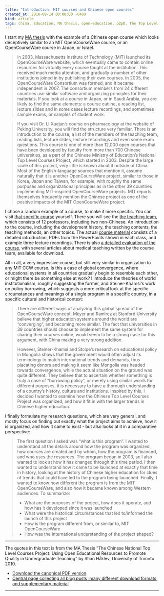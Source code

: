 ```yaml
---
title: "Introduction: MIT courses and Chinese open courses"
created_at: 2010-09-14 00:00:00 -0400
kind: article
tags: china, Education, MA thesis, open-education, p2pU, The Top Level Courses Project
---
```


I start my [MA thesis](http://reganmian.net/top-level-courses) with the
example of a Chinese open course which looks deceptively similar to an
MIT OpenCourseWare course, or an OpenCourseWare course in Japan, or
Israel.

> In 2003, Massachusetts Institute of Technology (MIT) launched its
> OpenCourseWare website, which eventually came to contain online
> resources for virtually every course taught at the institution. This
> received much media attention, and gradually a number of other
> institutions joined in by publishing their own courses. In 2005, the
> OpenCourseWare Consortium was formed, and it became independent in
> 2007. The consortium members from 24 different countries use similar
> software and organizing principles for their materials. If you look at
> a course in Japan, or in Saudi Arabia, you are likely to find the same
> elements: a course outline, a reading list, lecture slides and in some
> cases lecture recordings, and sometimes sample exams, or samples of
> student work.

> If you visit Dr. Li Xuejun’s course on pharmacology at the website of
> Peking University, you will find the structure very familiar. There is
> an introduction to the course, a list of the members of the teaching
> team, reading lists, lecture slides, lecture recordings and even some
> exam questions. This course is one of more than 12,000 open courses
> that have been developed by faculty from more than 700 Chinese
> universities, as a part of the Chinese Ministry of Education’s
> National Top Level Courses Project, which started in 2003. Despite the
> large scale of this project, very little is known about it outside of
> China. Most of the English-language sources that mention it, assume
> naturally that it is another OpenCourseWare project, similar to those
> in Korea, Japan and Taiwan, for example, with roughly the same
> purposes and organizational principles as in the other 39 countries
> implementing MIT-inspired OpenCourseWare projects. MIT reports
> themselves frequently mention the Chinese project as one of the
> positive impacts of the MIT OpenCourseWare project.

I chose a random example of a course, to make it more specific. You can
visit [that specific
course](http://cc.bjmu.edu.cn/Able.Acc2.Web/Template/View.aspx?action=view&courseType=0&courseId=26773&ZZWLOOKINGFOR=G)
yourself. There you will see the [the teaching
team](http://cc.bjmu.edu.cn/Able.Acc2.Web/Template/View.aspx?courseType=0&courseId=26773&topMenuId=71311&menuType=4&action=view&type=&name=),
which consists of 12 professors, including two non-Chinese. An
introduction to the course, including the development history, the
teaching contents, the teaching methods, an other topics. The actual
[course
material](http://cc.bjmu.edu.cn/Able.Acc2.Web/Template/View.aspx?courseType=0&courseId=26773&topMenuId=74960&menuType=4&action=view&type=&name=)
consists of a detailed introduction, PDFs from the PowerPoints shown in
each class, and example three lecture recordings. There is also [a
detailed evaluation of the
course](http://cc.bjmu.edu.cn/Able.Acc2.Web/Template/View.aspx?courseType=0&courseId=26773&topMenuId=71313&menuType=4&action=view&type=&name=),
with several articles about medical teaching written by the course team,
available for download.

All in all, a very impressive course, but still very similar in
organization to any MIT OCW course. Is this a case of global
convergence, where educational systems in all countries gradually begin
to resemble each other, or might there be something else at work? I
introduce the theories of world institutionalism, roughly suggesting the
former, and Steiner-Khamsi's work on policy borrowing, which suggests a
more critical look at the specific circumstances and meanings of a
single program in a specific country, in a specific cultural and
historical context:

> There are different ways of analyzing this global spread of the
> OpenCourseWare concept. Meyer and Ramirez at Stanford University
> believe that higher education systems around the world are
> “converging”, and becoming more similar. The fact that universities in
> 39 countries should choose to implement the same system for sharing
> their courses online, would seem to be a strong case for this
> argument, with China making a very strong addition.
>
> However, Steiner-Khamsi and Stolpe’s research on educational policy in
> Mongolia shows that the government would often adjust its terminology
> to match international trends and demands, thus placating donors and
> making it seem like Mongolia was headed towards convergence, while the
> actual situation on the ground was quite different. They believe that
> to ascertain whether something is truly a case of “borrowing policy”,
> or merely using similar words for different purposes, it is necessary
> to have a thorough understanding of a country’s history, culture and
> institutions. Inspired by this, I decided I wanted to examine how the
> Chinese Top Level Courses Project was organized, and how it fit in
> with the larger trends in Chinese higher education.

I finally formulate my research questions, which are very general, and
mostly focus on finding out exactly what the project aims to achieve,
how it is organized, and how it came to exist - but also looks at it in
a comparative perspective:

> The first question I asked was “what is this program”. I wanted to
> understand all the details around how the program was organized, how
> courses are created and by whom, how the program is financed, and who
> uses the resources. The program began in 2003, so I also wanted to
> look at how it has changed through this time period. I then wanted to
> understand how it came to be launched at exactly that time in history,
> looking at the history of Chinese higher education for clues of trends
> that could have led to the program being launched. Finally, I wanted
> to know how different the program is from the MIT OpenCourseWare, and
> also how it became known among Western audiences. To summarize:
>
> -   What are the purposes of the project, how does it operate, and how
>     has it developed since it was launched
> -   What were the historical circumstances that led to/informed the
>     launch of this project
> -   How is the program different from, or similar to, MIT
>     OpenCourseWare
> -   How was the international understanding of the project shaped?

* * * * *

The quotes in this text is from the MA Thesis "The Chinese National Top
Level Courses Project: Using Open Educational Resources to Promote
Quality in Undergraduate Teaching" by Stian Håklev, University of
Toronto 2010.

-   [Download the canonical PDF
  version](http://reganmian.net/top-level-courses/Haklev_Stian_201009_MA_thesis.pdf)
-   [Central page collecting all blog posts, many different download
  formats, and supplementary
  material](http://reganmian.net/top-level-courses)

* * * * *
